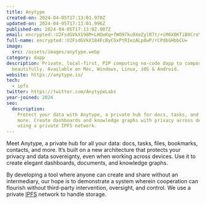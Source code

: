 ```yaml
---
title: Anytype
created-on: 2024-04-05T17:13:01.978Z
updated-on: 2024-04-05T17:13:01.996Z
published-on: 2024-04-05T17:13:02.007Z
email: encrypted::U2FsdGVkX198M+LHOoKq+fWO97ku9XeZylR7t/+iM6X0KTiB8CroYpyESvSDDcMD
full-name: encrypted::U2FsdGVkX184FcByCGxPtRIezALp8wP/rCPdbGHbbCU=
image:
  src: /assets/images/anytype.webp
category: dapp
description: Private, local-first, P2P computing no-code dapp to compose
  beautifully. Available on Mac, Windows, Linux, iOS & Android.
website: https://anytype.io/
tech:
  - ipfs
twitter: https://twitter.com/AnytypeLabs
year-joined: 2024
seo:
  description:
    Protect your data with Anytype, a private hub for docs, tasks, and
    more. Create dashboards and knowledge graphs with privacy across devices
    using a private IPFS network.
---
```


Meet Anytype, a private hub for all your data: docs, tasks, files, bookmarks, contacts, and more. It’s built on a new architecture that protects your privacy and data sovereignty, even when working across devices. Use it to create elegant dashboards, documents, and knowledge graphs.

By developing a tool where anyone can create and share without an intermediary, our hope is to demonstrate a system wherein cooperation can flourish without third-party intervention, oversight, and control. We use a private [IPFS](https://docs.ipfs.tech/concepts/what-is-ipfs/) network to handle storage.
